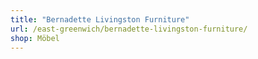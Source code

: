 ```yaml
---
title: "Bernadette Livingston Furniture"
url: /east-greenwich/bernadette-livingston-furniture/
shop: Möbel
---
```

